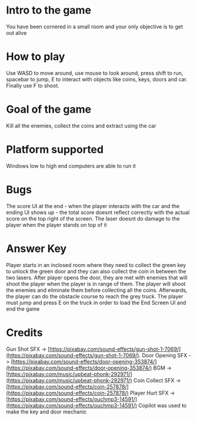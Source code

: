 # Intro to the game
You have been cornered in a small room and your only objective is to get out alive 

# How to play
Use WASD to move around, use mouse to look around, press shift to run, spacebar to jump, E to interact with objects like coins, keys, doors and car. Finally use F to shoot. 

# Goal of the game
Kill all the enemies, collect the coins and extract using the car 

# Platform supported
Windows low to high end computers are able to run it

# Bugs 
The score UI at the end - when the player interacts with the car and the ending UI shows up - the total score doesnt reflect correctly with the actual score on the top right of the screen. The laser doesnt do damage to the player when the player stands on top of it 

# Answer Key

Player starts in an inclosed room where they need to collect the green key to unlock the green door and they can also collect the coin in between the two lasers. After player opens the door, they are met with enemies that will shoot the player when the player is in range of them. The player will shoot the enemies and eliminate them before collecting all the coins. Afterwards, the player can do the obstacle course to reach the grey truck. The player must jump and press E on the truck in order to load the End Screen UI and end the game

# Credits
Gun Shot SFX -> [https://pixabay.com/sound-effects/gun-shot-1-7069/](https://pixabay.com/sound-effects/gun-shot-1-7069/). 
Door Opening SFX -> [https://pixabay.com/sound-effects/door-opening-353874/](https://pixabay.com/sound-effects/door-opening-353874/)
BGM -> [https://pixabay.com/music/upbeat-phonk-292971/](https://pixabay.com/music/upbeat-phonk-292971/)
Coin Collect SFX -> [https://pixabay.com/sound-effects/coin-257878/](https://pixabay.com/sound-effects/coin-257878/)
Player Hurt SFX -> [https://pixabay.com/sound-effects/ouchmp3-14591/](https://pixabay.com/sound-effects/ouchmp3-14591/)
Copilot was used to make the key and door mechanic

